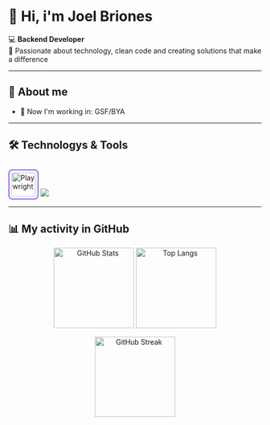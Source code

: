 # 👋 Hi, i'm Joel Briones

💻 **Backend Developer**  
🚀 Passionate about technology, clean code and creating solutions that make a difference 

---

## 🌟 About me
- 🔭 Now I'm working in: GSF/BYA


 

---
## 🛠️ Technologys & Tools
<p align="left">
 <img src="https://playwright.dev/img/playwright-logo.svg" width="48" height="48" alt="Playwright" style="margin-top:10px; border-radius:8px; background:#ffffff; padding:6px; box-shadow:0 0 0 2px #8B5CF6 inset;"/>
  <img src="https://skillicons.dev/icons?i=ts,python,java,nodejs,js,docker,aws,postgres,mysql,flask,django,linux,github,nestjs,mongo&perline=7" />
</p>


---
## 📊 My activity in GitHub

<p align="center">
  <!-- Stats -->
  <img src="https://github-readme-stats.vercel.app/api?username=joel-briones-B-Low&show_icons=true&theme=tokyonight&count_private=true&include_all_commits=true" alt="GitHub Stats" height="160"/>
  
  <!-- Lenguajes -->
  <img src="https://github-readme-stats.vercel.app/api/top-langs/?username=joel-briones-B-Low&layout=compact&theme=tokyonight" alt="Top Langs" height="160"/>
</p>

<p align="center">
  <!-- Racha de contribuciones -->
  <img src="https://streak-stats.demolab.com?user=joel-briones-B-Low&theme=tokyonight&hide_border=false" alt="GitHub Streak" height="160"/>
</p>
